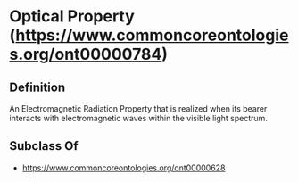 # Optical Property (https://www.commoncoreontologies.org/ont00000784)

## Definition
An Electromagnetic Radiation Property that is realized when its bearer interacts with electromagnetic waves within the visible light spectrum.

## Subclass Of
- https://www.commoncoreontologies.org/ont00000628

